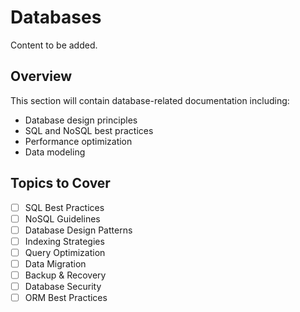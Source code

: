 # Databases

Content to be added.

## Overview
This section will contain database-related documentation including:
- Database design principles
- SQL and NoSQL best practices
- Performance optimization
- Data modeling

## Topics to Cover
- [ ] SQL Best Practices
- [ ] NoSQL Guidelines
- [ ] Database Design Patterns
- [ ] Indexing Strategies
- [ ] Query Optimization
- [ ] Data Migration
- [ ] Backup & Recovery
- [ ] Database Security
- [ ] ORM Best Practices 